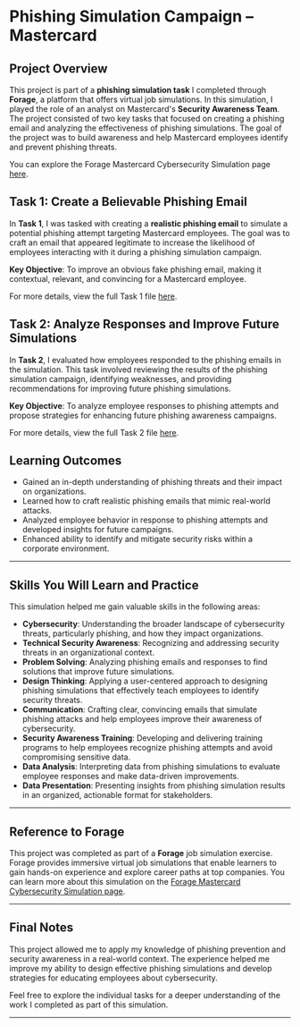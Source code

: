 # Phishing Simulation Campaign – Mastercard

## Project Overview

This project is part of a **phishing simulation task** I completed through **Forage**, a platform that offers virtual job simulations. In this simulation, I played the role of an analyst on Mastercard's **Security Awareness Team**. The project consisted of two key tasks that focused on creating a phishing email and analyzing the effectiveness of phishing simulations. The goal of the project was to build awareness and help Mastercard employees identify and prevent phishing threats.

You can explore the Forage Mastercard Cybersecurity Simulation page [here](https://www.theforage.com/simulations/mastercard/cybersecurity-t8ye).

## Task 1: Create a Believable Phishing Email

In **Task 1**, I was tasked with creating a **realistic phishing email** to simulate a potential phishing attempt targeting Mastercard employees. The goal was to craft an email that appeared legitimate to increase the likelihood of employees interacting with it during a phishing simulation campaign.

**Key Objective**: To improve an obvious fake phishing email, making it contextual, relevant, and convincing for a Mastercard employee.

For more details, view the full Task 1 file [here](https://github.com/cherinejoseph/phishing-email-simulation/blob/main/task1.md).

## Task 2: Analyze Responses and Improve Future Simulations

In **Task 2**, I evaluated how employees responded to the phishing emails in the simulation. This task involved reviewing the results of the phishing simulation campaign, identifying weaknesses, and providing recommendations for improving future phishing simulations.

**Key Objective**: To analyze employee responses to phishing attempts and propose strategies for enhancing future phishing awareness campaigns.

For more details, view the full Task 2 file [here](https://github.com/cherinejoseph/phishing-email-simulation/blob/main/task2.md).

## Learning Outcomes

- Gained an in-depth understanding of phishing threats and their impact on organizations.
- Learned how to craft realistic phishing emails that mimic real-world attacks.
- Analyzed employee behavior in response to phishing attempts and developed insights for future campaigns.
- Enhanced ability to identify and mitigate security risks within a corporate environment.

---

## Skills You Will Learn and Practice

This simulation helped me gain valuable skills in the following areas:

- **Cybersecurity**: Understanding the broader landscape of cybersecurity threats, particularly phishing, and how they impact organizations.
- **Technical Security Awareness**: Recognizing and addressing security threats in an organizational context.
- **Problem Solving**: Analyzing phishing emails and responses to find solutions that improve future simulations.
- **Design Thinking**: Applying a user-centered approach to designing phishing simulations that effectively teach employees to identify security threats.
- **Communication**: Crafting clear, convincing emails that simulate phishing attacks and help employees improve their awareness of cybersecurity.
- **Security Awareness Training**: Developing and delivering training programs to help employees recognize phishing attempts and avoid compromising sensitive data.
- **Data Analysis**: Interpreting data from phishing simulations to evaluate employee responses and make data-driven improvements.
- **Data Presentation**: Presenting insights from phishing simulation results in an organized, actionable format for stakeholders.

---

## Reference to Forage

This project was completed as part of a **Forage** job simulation exercise. Forage provides immersive virtual job simulations that enable learners to gain hands-on experience and explore career paths at top companies. You can learn more about this simulation on the [Forage Mastercard Cybersecurity Simulation page](https://www.theforage.com/simulations/mastercard/cybersecurity-t8ye).

---

## Final Notes

This project allowed me to apply my knowledge of phishing prevention and security awareness in a real-world context. The experience helped me improve my ability to design effective phishing simulations and develop strategies for educating employees about cybersecurity.

Feel free to explore the individual tasks for a deeper understanding of the work I completed as part of this simulation.

---

